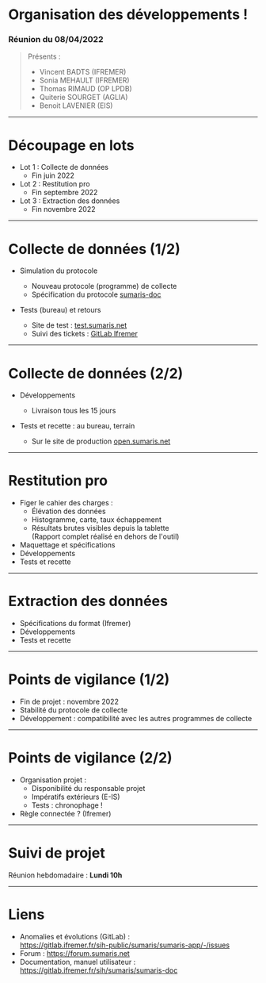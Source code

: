 # Organisation des développements !
### Réunion du 08/04/2022

> Présents :
> 
> - Vincent BADTS (IFREMER)
> - Sonia MEHAULT (IFREMER)
> - Thomas RIMAUD (OP LPDB)
> - Quiterie SOURGET (AGLIA)
> - Benoit LAVENIER (EIS)

---
# Découpage en lots

- Lot 1 : Collecte de données
  * Fin juin 2022
- Lot 2 : Restitution pro
  * Fin septembre 2022
- Lot 3 : Extraction des données
  * Fin novembre 2022

---

# Collecte de données (1/2)

- Simulation du protocole
  * Nouveau protocole (programme) de collecte
  * Spécification du protocole [sumaris-doc](https://gitlab.ifremer.fr/sih-public/sumaris/sumaris-doc)

- Tests (bureau) et retours
  * Site de test : [test.sumaris.net](https://test.sumaris.net)
  * Suivi des tickets : [GitLab Ifremer](https://gitlab.ifremer.fr/sih-public/sumaris/sumaris-app/-/issues)

---

# Collecte de données (2/2)

- Développements
  * Livraison tous les 15 jours

- Tests et recette : au bureau, terrain
  * Sur le site de production [open.sumaris.net](https://open.sumaris.net)

---

# Restitution pro

- Figer le cahier des charges :
  * Élévation des données
  * Histogramme, carte, taux échappement
  * Résultats brutes visibles depuis la tablette<br/>
    (Rapport complet réalisé en dehors de l'outil)
- Maquettage et spécifications
- Développements
- Tests et recette

---

# Extraction des données

- Spécifications du format (Ifremer)
- Développements
- Tests et recette

---

# Points de vigilance (1/2)

- Fin de projet : novembre 2022
- Stabilité du protocole de collecte
- Développement : compatibilité avec les autres programmes de collecte

---

# Points de vigilance (2/2)

- Organisation projet :
  * Disponibilité du responsable projet
  * Impératifs extérieurs (E-IS)
  * Tests : chronophage !
- Règle connectée ? (Ifremer)

---

# Suivi de projet

Réunion hebdomadaire : <b>Lundi 10h</b>

---

# Liens

- Anomalies et évolutions (GitLab) :<br/>
https://gitlab.ifremer.fr/sih-public/sumaris/sumaris-app/-/issues
- Forum : https://forum.sumaris.net
- Documentation, manuel utilisateur :<br/>
https://gitlab.ifremer.fr/sih/sumaris/sumaris-doc